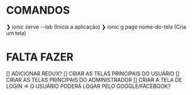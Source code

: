 # COMANDOS
❯ ionic serve --lab (Inicia a aplicação)
❯ ionic g page nome-do-tela (Cria um tela)

# FALTA FAZER
[] ADICIONAR REDUX?
[] CRIAR AS TELAS PRINCIPAIS DO USUÁRIO
[] CRIAR AS TELAS PRINCIPAIS DO ADMINISTRADOR
[] CRIAR A TELA DE LOGIN => O USUÁRIO PODERÁ LOGAR PELO GOOGLE/FACEBOOK?
